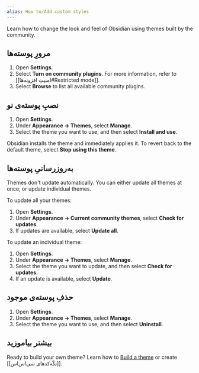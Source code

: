 ```yaml
---
alias: How to/Add custom styles
---
```


Learn how to change the look and feel of Obsidian using themes built by the community.

## مرورِ پوسته‌ها

1. Open **Settings**.
2. Select **Turn on community plugins**. For more information, refer to [[امنیتِ افزونه‌ها#Restricted mode]].
3. Select **Browse** to list all available community plugins.

## نصبِ پوسته‌ی نو

1. Open **Settings**.
2. Under **Appearance → Themes**, select **Manage**.
3. Select the theme you want to use, and then select **Install and use**.

Obsidian installs the theme and immediately applies it. To revert back to the default theme, select **Stop using this theme**.

## به‌روزرسانیِ پوسته‌ها

Themes don't update automatically. You can either update all themes at once, or update individual themes.

To update all your themes:

1. Open **Settings**.
2. Under **Appearance → Current community themes**, select **Check for updates**.
3. If updates are available, select **Update all**.

To update an individual theme:

1. Open **Settings**.
2. Under **Appearance → Themes**, select **Manage**.
3. Select the theme you want to update, and then select **Check for updates**.
4. If an update is available, select **Update**.

## حذفِ پوسته‌ی موجود

1. Open **Settings**.
2. Under **Appearance → Themes**, select **Manage**.
3. Select the theme you want to use, and then select **Uninstall**.

## بیشتر بیاموزید

Ready to build your own theme? Learn how to [Build a theme](https://docs.obsidian.md/Themes/App+themes/Build+a+theme) or create [[تکّه‌کدهای سی‌اس‌اس]].

